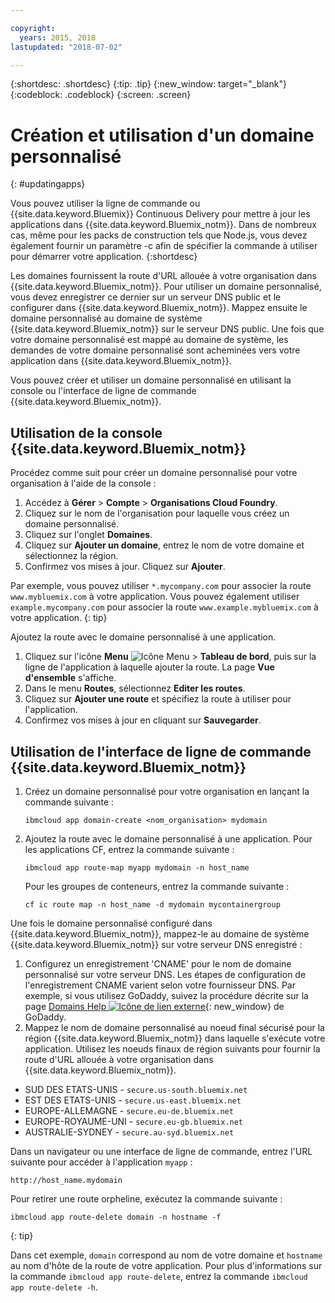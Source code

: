 ```yaml
---

copyright:
  years: 2015, 2018
lastupdated: "2018-07-02"

---
```


{:shortdesc: .shortdesc}
{:tip: .tip}
{:new_window: target="_blank"}
{:codeblock: .codeblock}
{:screen: .screen}

# Création et utilisation d'un domaine personnalisé
{: #updatingapps}

Vous pouvez utiliser la ligne de commande ou {{site.data.keyword.Bluemix}} Continuous Delivery pour mettre à jour les applications dans {{site.data.keyword.Bluemix_notm}}. Dans de nombreux cas, même pour les packs de construction tels que Node.js, vous devez également fournir un paramètre -c afin de spécifier la
commande à utiliser pour démarrer votre application.
{:shortdesc}

Les domaines fournissent la route d'URL allouée à votre organisation dans {{site.data.keyword.Bluemix_notm}}. Pour utiliser un domaine personnalisé, vous devez enregistrer ce dernier sur un serveur DNS public et le configurer dans {{site.data.keyword.Bluemix_notm}}. Mappez ensuite le domaine personnalisé au domaine de système {{site.data.keyword.Bluemix_notm}} sur le serveur DNS public. Une fois que votre domaine personnalisé est mappé au domaine de système, les demandes de votre domaine personnalisé sont acheminées vers votre application
dans {{site.data.keyword.Bluemix_notm}}.

Vous pouvez créer et utiliser un domaine personnalisé en utilisant la console ou l'interface de ligne de commande {{site.data.keyword.Bluemix_notm}}.

## Utilisation de la console {{site.data.keyword.Bluemix_notm}}

Procédez comme suit pour créer un domaine personnalisé pour votre organisation à l'aide de la console :

1. Accédez à **Gérer** > **Compte** > **Organisations Cloud Foundry**.
2. Cliquez sur le nom de l'organisation pour laquelle vous créez un domaine personnalisé.
3. Cliquez sur l'onglet **Domaines**.
4. Cliquez sur **Ajouter un domaine**, entrez le nom de votre domaine et sélectionnez la région.
5. Confirmez vos mises à jour. Cliquez sur **Ajouter**.

Par exemple, vous pouvez utiliser `*.mycompany.com` pour associer la route `www.mybluemix.com` à votre application. Vous pouvez également utiliser `example.mycompany.com` pour associer la route `www.example.mybluemix.com` à votre application.
{: tip}

Ajoutez la route avec le domaine personnalisé à une application.

1. Cliquez sur l'icône **Menu** ![Icône Menu](../icons/icon_hamburger.svg) > **Tableau de bord**, puis sur la ligne de l'application à laquelle ajouter la route. La page **Vue d'ensemble** s'affiche.
2. Dans le menu **Routes**, sélectionnez **Editer les routes**.
3. Cliquez sur **Ajouter une route** et spécifiez la route à utiliser pour l'application.
4. Confirmez vos mises à jour en cliquant sur **Sauvegarder**.

## Utilisation de l'interface de ligne de commande {{site.data.keyword.Bluemix_notm}}

1. Créez un domaine personnalisé pour votre organisation en lançant la commande suivante :

   ```
   ibmcloud app domain-create <nom_organisation> mydomain
   ```

2. Ajoutez la route avec le domaine personnalisé à une application. Pour les applications CF, entrez la commande suivante :

   ```
   ibmcloud app route-map myapp mydomain -n host_name

   ```

   Pour les groupes de conteneurs, entrez la commande suivante :

   ```
   cf ic route map -n host_name -d mydomain mycontainergroup

   ```

Une fois le domaine personnalisé configuré dans {{site.data.keyword.Bluemix_notm}}, mappez-le au domaine de système
{{site.data.keyword.Bluemix_notm}} sur votre serveur DNS enregistré :

1. Configurez un enregistrement 'CNAME' pour le nom de domaine personnalisé sur votre serveur DNS. Les étapes de configuration de l'enregistrement
CNAME varient selon votre fournisseur DNS. Par exemple, si vous utilisez GoDaddy, suivez la procédure décrite sur la page [Domains Help ![Icône de lien externe](../icons/launch-glyph.svg "Icône de lien externe")](https://www.godaddy.com/help/add-a-cname-record-19236){: new_window} de GoDaddy.
2. Mappez le nom de domaine personnalisé au noeud final sécurisé pour la région {{site.data.keyword.Bluemix_notm}} dans laquelle s'exécute
votre application. Utilisez les noeuds finaux de région suivants pour fournir la route d'URL allouée à votre organisation dans {{site.data.keyword.Bluemix_notm}}.

  * SUD DES ETATS-UNIS - `secure.us-south.bluemix.net`
  * EST DES ETATS-UNIS - `secure.us-east.bluemix.net`
  * EUROPE-ALLEMAGNE - `secure.eu-de.bluemix.net`
  * EUROPE-ROYAUME-UNI - `secure.eu-gb.bluemix.net`
  * AUSTRALIE-SYDNEY - `secure.au-syd.bluemix.net`

Dans un navigateur ou une interface de ligne de commande, entrez l'URL suivante pour accéder à l'application `myapp` :

```
http://host_name.mydomain

```

Pour retirer une route orpheline, exécutez la commande suivante :

```
ibmcloud app route-delete domain -n hostname -f
```
{: tip}

Dans cet exemple, `domain` correspond au nom de votre domaine et `hostname` au nom d'hôte de la route de votre application. Pour plus d'informations sur la commande `ibmcloud app route-delete`, entrez la commande `ibmcloud app route-delete -h`.

